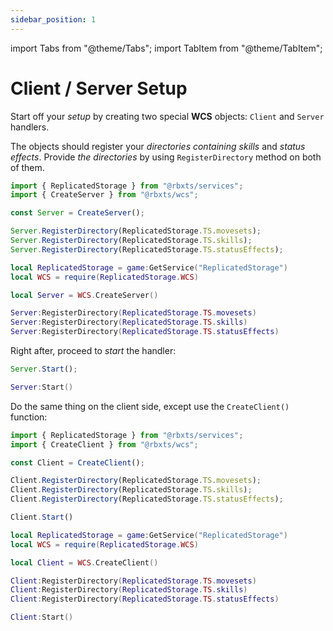 ```yaml
---
sidebar_position: 1
---
```


import Tabs from "@theme/Tabs";
import TabItem from "@theme/TabItem";

# Client / Server Setup

Start off your *setup* by creating two special **WCS** objects: `Client` and `Server` handlers.

The objects should register your *directories* *containing skills* and *status effects*.
Provide *the directories* by using `RegisterDirectory` method on both of them.

<Tabs groupId="languages">
<TabItem value="TypeScript" default>

```ts title="server.ts" showLineNumbers
import { ReplicatedStorage } from "@rbxts/services";
import { CreateServer } from "@rbxts/wcs";

const Server = CreateServer();

Server.RegisterDirectory(ReplicatedStorage.TS.movesets);
Server.RegisterDirectory(ReplicatedStorage.TS.skills);
Server.RegisterDirectory(ReplicatedStorage.TS.statusEffects);
```

</TabItem>
<TabItem value="Luau">

```lua title="server.lua" showLineNumbers
local ReplicatedStorage = game:GetService("ReplicatedStorage")
local WCS = require(ReplicatedStorage.WCS)

local Server = WCS.CreateServer()

Server:RegisterDirectory(ReplicatedStorage.TS.movesets)
Server:RegisterDirectory(ReplicatedStorage.TS.skills)
Server:RegisterDirectory(ReplicatedStorage.TS.statusEffects)
```

</TabItem>
</Tabs>

Right after, proceed to *start* the handler:

<Tabs groupId="languages">
<TabItem value="TypeScript" default>

```ts title="server.ts" showLineNumbers
Server.Start();
```

</TabItem>
<TabItem value="Luau">

```lua title="server.lua" showLineNumbers
Server:Start()
```

</TabItem>
</Tabs>

Do the same thing on the client side, except use the `CreateClient()` function:

<Tabs groupId="languages">
<TabItem value="TypeScript" default>

```ts title="client.ts" showLineNumbers
import { ReplicatedStorage } from "@rbxts/services";
import { CreateClient } from "@rbxts/wcs";

const Client = CreateClient();

Client.RegisterDirectory(ReplicatedStorage.TS.movesets);
Client.RegisterDirectory(ReplicatedStorage.TS.skills);
Client.RegisterDirectory(ReplicatedStorage.TS.statusEffects);

Client.Start()
```

</TabItem>
<TabItem value="Luau">

```lua title="client.lua" showLineNumbers
local ReplicatedStorage = game:GetService("ReplicatedStorage")
local WCS = require(ReplicatedStorage.WCS)

local Client = WCS.CreateClient()

Client:RegisterDirectory(ReplicatedStorage.TS.movesets)
Client:RegisterDirectory(ReplicatedStorage.TS.skills)
Client:RegisterDirectory(ReplicatedStorage.TS.statusEffects)

Client:Start()
```

</TabItem>
</Tabs>